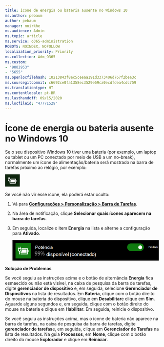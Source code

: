 ```yaml
---
title: Ícone de energia ou bateria ausente no Windows 10
ms.author: pebaum
author: pebaum
manager: mnirkhe
ms.audience: Admin
ms.topic: article
ms.service: o365-administration
ROBOTS: NOINDEX, NOFOLLOW
localization_priority: Priority
ms.collection: Adm_O365
ms.custom:
- "9002953"
- "5655"
ms.openlocfilehash: 10213843f8ec5ceeaa191d3373406d767f2bea3c
ms.sourcegitcommit: c6692ce0fa1358ec3529e59ca0ecdfdea4cdc759
ms.translationtype: HT
ms.contentlocale: pt-BR
ms.lasthandoff: 09/15/2020
ms.locfileid: "47771529"
---
```

# <a name="power-or-battery-icon-missing-in-windows-10"></a>Ícone de energia ou bateria ausente no Windows 10

Se o seu dispositivo Windows 10 tiver uma bateria (por exemplo, um laptop ou tablet ou um PC conectado por meio de USB a um no-break), normalmente um ícone de alimentação/bateria será mostrado na barra de tarefas próximo ao relógio, por exemplo:

![Ícone de bateria](media/battery-icon.png)

Se você não vir esse ícone, ela poderá estar oculto:

1. Vá para **[Configurações > Personalização > Barra de Tarefas](ms-settings:taskbar?activationSource=GetHelp)**.

2. Na área de notificação, clique **Selecionar quais ícones aparecem na barra de tarefas**.

3. Em seguida, localize o item **Energia** na lista e alterne a configuração para **Ativado**.

    ![Mostrar ícone de energia na Barra de tarefas](media/power-icon-on.png)

**Solução de Problemas**

Se você seguiu as instruções acima e o botão de alternância **Energia** fica esmaecido ou não está visível, na caixa de pesquisa da barra de tarefas, digite **gerenciador de dispositivo** e, em seguida, selecione **Gerenciador de Dispositivos** na lista de resultados. Em **Bateria**, clique com o botão direito do mouse na bateria do dispositivo, clique em **Desabilitar**e clique em **Sim**. Aguarde alguns segundos e, em seguida, clique com o botão direito do mouse na bateria e clique em **Habilitar**. Em seguida, reinicie o dispositivo.

Se você seguiu as instruções acima, mas o ícone de bateria não aparece na barra de tarefas, na caixa de pesquisa da barra de tarefas, digite **gerenciador de tarefas**e, em seguida, clique em **Gerenciador de Tarefas** na lista de resultados. Na guia **Processos**, em **Nome**, clique com o botão direito do mouse **Explorador** e clique em **Reiniciar**.

